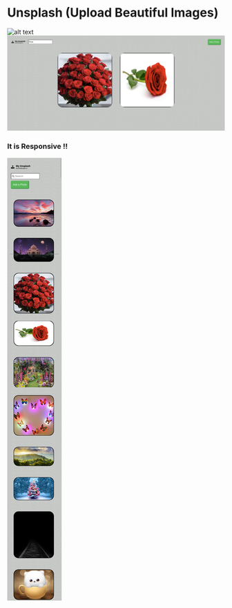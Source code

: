 # Unsplash (Upload Beautiful Images)
![alt text](https://github.com/Sukriti-sood/Unsplash/blob/main/un2.png)
![alt text](https://github.com/Sukriti-sood/Unsplash/blob/main/un1.png)

### It is Responsive !!

![alt text](https://github.com/Sukriti-sood/Unsplash/blob/main/unp3.png)
